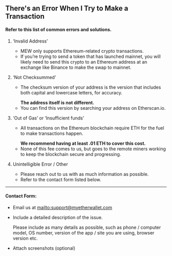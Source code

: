 ## There's an Error When I Try to Make a Transaction

#### Refer to this list of common errors and solutions.

1. ‘Invalid Address’

   * MEW only supports Ethereum-related crypto transactions.
   * If you’re trying to send a token that has launched mainnet, you will likely need to send this crypto to an Ethereum address at an exchange like Binance to make the swap to mainnet.

2. ‘Not Checksummed’

   * <p>The checksum version of your address is the version that includes both capital and lowercase letters, for accuracy.</p>
     <strong>The address itself is not different.</strong>
   * You can find this version by searching your address on Etherscan.io.

3. ‘Out of Gas’ or ‘Insufficient funds’

   * <p>All transactions on the Ethereum blockchain require ETH for the fuel to make transactions happen.</p>
     <strong>We recommend having at least .01 ETH to cover this cost.</strong>
   * None of this fee comes to us, but goes to the remote miners working to keep the blockchain secure and progressing.

4. Unintelligible Error / Other

   * Please reach out to us with as much information as possible.
   * Refer to the contact form listed below.

***

#### Contact Form:

* Email us at <mailto:support@myetherwallet.com>

* <p>Include a detailed description of the issue.</p>
  <note>Please include as many details as possible, such as phone / computer model, OS number, version of the app / site you are using, browser version etc.</note>

* Attach screenshots (optional)
